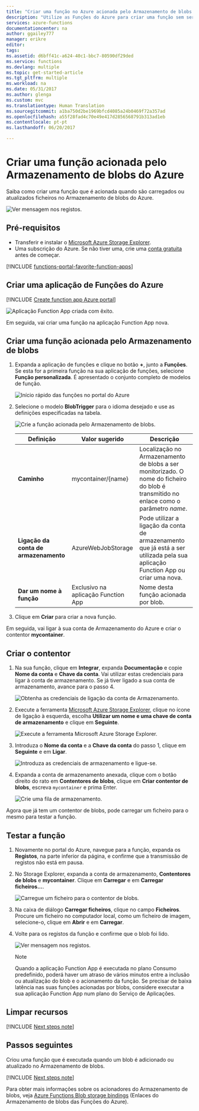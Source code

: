 ```yaml
---
title: "Criar uma função no Azure acionada pelo Armazenamento de blobs | Microsoft Docs"
description: "Utilize as Funções do Azure para criar uma função sem servidores que é invocada por itens que são adicionados ao Armazenamento de blobs do Azure."
services: azure-functions
documentationcenter: na
author: ggailey777
manager: erikre
editor: 
tags: 
ms.assetid: d6bff41c-a624-40c1-bbc7-80590df29ded
ms.service: functions
ms.devlang: multiple
ms.topic: get-started-article
ms.tgt_pltfrm: multiple
ms.workload: na
ms.date: 05/31/2017
ms.author: glenga
ms.custom: mvc
ms.translationtype: Human Translation
ms.sourcegitcommit: a1ba750d2be1969bfcd4085a24b0469f72a357ad
ms.openlocfilehash: a55f28fad4c70e49e417d2856568791b313ad1eb
ms.contentlocale: pt-pt
ms.lasthandoff: 06/20/2017

---
```

# <a name="create-a-function-triggered-by-azure-blob-storage"></a>Criar uma função acionada pelo Armazenamento de blobs do Azure

Saiba como criar uma função que é acionada quando são carregados ou atualizados ficheiros no Armazenamento de blobs do Azure.

![Ver mensagem nos registos.](./media/functions-create-storage-blob-triggered-function/function-app-in-portal-editor.png)

## <a name="prerequisites"></a>Pré-requisitos

+ Transferir e instalar o [Microsoft Azure Storage Explorer](http://storageexplorer.com/).
+ Uma subscrição do Azure. Se não tiver uma, crie uma [conta gratuita](https://azure.microsoft.com/free/?WT.mc_id=A261C142F) antes de começar.

[!INCLUDE [functions-portal-favorite-function-apps](../../includes/functions-portal-favorite-function-apps.md)]

## <a name="create-an-azure-function-app"></a>Criar uma aplicação de Funções do Azure

[!INCLUDE [Create function app Azure portal](../../includes/functions-create-function-app-portal.md)]

![Aplicação Function App criada com êxito.](./media/functions-create-first-azure-function/function-app-create-success.png)

Em seguida, vai criar uma função na aplicação Function App nova.

<a name="create-function"></a>

## <a name="create-a-blob-storage-triggered-function"></a>Criar uma função acionada pelo Armazenamento de blobs

1. Expanda a aplicação de funções e clique no botão **+**, junto a **Funções**. Se esta for a primeira função na sua aplicação de funções, selecione **Função personalizada**. É apresentado o conjunto completo de modelos de função.

    ![Início rápido das funções no portal do Azure](./media/functions-create-storage-blob-triggered-function/add-first-function.png)

2. Selecione o modelo **BlobTrigger** para o idioma desejado e use as definições especificadas na tabela.

    ![Crie a função acionada pelo Armazenamento de blobs.](./media/functions-create-storage-blob-triggered-function/functions-create-blob-storage-trigger-portal.png)

    | Definição | Valor sugerido | Descrição |
    |---|---|---|
    | **Caminho**   | mycontainer/{name}    | Localização no Armazenamento de blobs a ser monitorizado. O nome do ficheiro do blob é transmitido no enlace como o parâmetro _name_.  |
    | **Ligação da conta de armazenamento** | AzureWebJobStorage | Pode utilizar a ligação da conta de armazenamento que já está a ser utilizada pela sua aplicação Function App ou criar uma nova.  |
    | **Dar um nome à função** | Exclusivo na aplicação Function App | Nome desta função acionada por blob. |

3. Clique em **Criar** para criar a nova função.

Em seguida, vai ligar à sua conta de Armazenamento do Azure e criar o contentor **mycontainer**.

## <a name="create-the-container"></a>Criar o contentor

1. Na sua função, clique em **Integrar**, expanda **Documentação** e copie **Nome da conta** e **Chave da conta**. Vai utilizar estas credenciais para ligar à conta de armazenamento. Se já tiver ligado a sua conta de armazenamento, avance para o passo 4.

    ![Obtenha as credenciais de ligação da conta de Armazenamento.](./media/functions-create-storage-blob-triggered-function/functions-storage-account-connection.png)

1. Execute a ferramenta [Microsoft Azure Storage Explorer](http://storageexplorer.com/), clique no ícone de ligação à esquerda, escolha **Utilizar um nome e uma chave de conta de armazenamento** e clique em **Seguinte**.

    ![Execute a ferramenta Microsoft Azure Storage Explorer.](./media/functions-create-storage-blob-triggered-function/functions-storage-manager-connect-1.png)

1. Introduza o **Nome da conta** e a **Chave da conta** do passo 1, clique em **Seguinte** e em **Ligar**. 

    ![Introduza as credenciais de armazenamento e ligue-se.](./media/functions-create-storage-blob-triggered-function/functions-storage-manager-connect-2.png)

1. Expanda a conta de armazenamento anexada, clique com o botão direito do rato em **Contentores de blobs**, clique em **Criar contentor de blobs**, escreva `mycontainer` e prima Enter.

    ![Crie uma fila de armazenamento.](./media/functions-create-storage-blob-triggered-function/functions-storage-manager-create-blob-container.png)

Agora que já tem um contentor de blobs, pode carregar um ficheiro para o mesmo para testar a função.

## <a name="test-the-function"></a>Testar a função

1. Novamente no portal do Azure, navegue para a função, expanda os **Registos**, na parte inferior da página, e confirme que a transmissão de registos não está em pausa.

1. No Storage Explorer, expanda a conta de armazenamento, **Contentores de blobs** e **mycontainer**. Clique em **Carregar** e em **Carregar ficheiros...**.

    ![Carregue um ficheiro para o contentor de blobs.](./media/functions-create-storage-blob-triggered-function/functions-storage-manager-upload-file-blob.png)

1. Na caixa de diálogo **Carregar ficheiros**, clique no campo **Ficheiros**. Procure um ficheiro no computador local, como um ficheiro de imagem, selecione-o, clique em **Abrir** e em **Carregar**.

1. Volte para os registos da função e confirme que o blob foi lido.

   ![Ver mensagem nos registos.](./media/functions-create-storage-blob-triggered-function/functions-blob-storage-trigger-view-logs.png)

    >[!NOTE]
    > Quando a aplicação Function App é executada no plano Consumo predefinido, poderá haver um atraso de vários minutos entre a inclusão ou atualização do blob e o acionamento da função. Se precisar de baixa latência nas suas funções acionadas por blobs, considere executar a sua aplicação Function App num plano do Serviço de Aplicações.

## <a name="clean-up-resources"></a>Limpar recursos

[!INCLUDE [Next steps note](../../includes/functions-quickstart-cleanup.md)]

## <a name="next-steps"></a>Passos seguintes

Criou uma função que é executada quando um blob é adicionado ou atualizado no Armazenamento de blobs. 

[!INCLUDE [Next steps note](../../includes/functions-quickstart-next-steps.md)]

Para obter mais informações sobre os acionadores do Armazenamento de blobs, veja [Azure Functions Blob storage bindings](functions-bindings-storage-blob.md) (Enlaces do Armazenamento de blobs das Funções do Azure).

